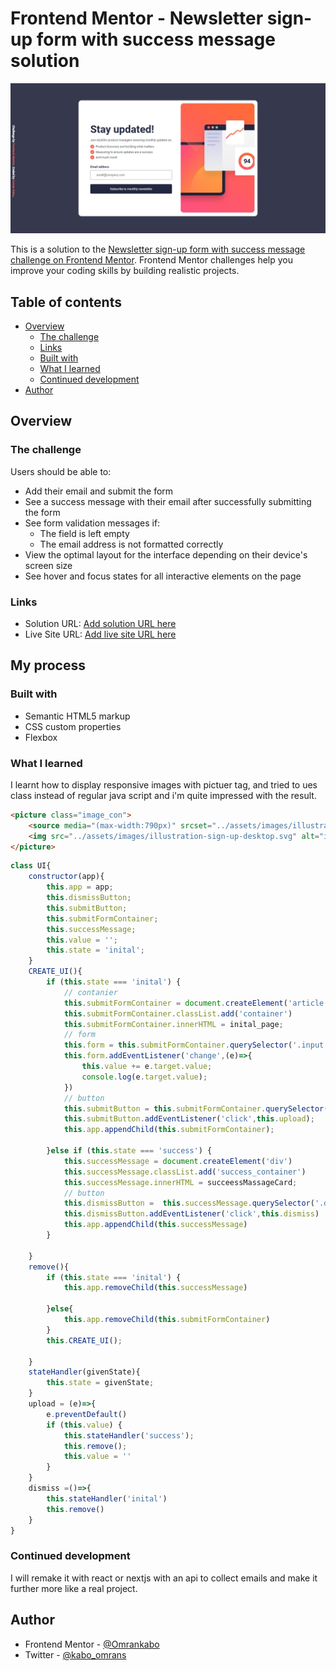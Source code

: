 # Frontend Mentor - Newsletter sign-up form with success message solution


![](./assets/images/screenshot.jpg)

This is a solution to the [Newsletter sign-up form with success message challenge on Frontend Mentor](https://www.frontendmentor.io/challenges/newsletter-signup-form-with-success-message-3FC1AZbNrv). Frontend Mentor challenges help you improve your coding skills by building realistic projects. 

## Table of contents

- [Overview](#overview)
  - [The challenge](#the-challenge)
  - [Links](#links)
  - [Built with](#built-with)
  - [What I learned](#what-i-learned)
  - [Continued development](#continued-development)
- [Author](#author)

## Overview

### The challenge

Users should be able to:

- Add their email and submit the form
- See a success message with their email after successfully submitting the form
- See form validation messages if:
  - The field is left empty
  - The email address is not formatted correctly
- View the optimal layout for the interface depending on their device's screen size
- See hover and focus states for all interactive elements on the page


### Links

- Solution URL: [Add solution URL here](https://your-solution-url.com)
- Live Site URL: [Add live site URL here](https://your-live-site-url.com)

## My process

### Built with

- Semantic HTML5 markup
- CSS custom properties
- Flexbox

### What I learned

I learnt how to display responsive images with pictuer tag, and tried to ues class instead of regular java script and i'm quite impressed with the result.

```html
<picture class="image_con">
    <source media="(max-width:790px)" srcset="../assets/images/illustration-sign-up-mobile.svg">
    <img src="../assets/images/illustration-sign-up-desktop.svg" alt="illustration to demonstrate all features we have showing screen, progress bar, and charts show success  " class="image" />
</picture>
```

```js
class UI{
    constructor(app){
        this.app = app;
        this.dismissButton;
        this.submitButton;
        this.submitFormContainer;
        this.successMessage;
        this.value = '';
        this.state = 'inital';
    }
    CREATE_UI(){
        if (this.state === 'inital') {
            // contanier
            this.submitFormContainer = document.createElement('article');
            this.submitFormContainer.classList.add('container')
            this.submitFormContainer.innerHTML = inital_page;
            // form
            this.form = this.submitFormContainer.querySelector('.input');
            this.form.addEventListener('change',(e)=>{
                this.value += e.target.value;
                console.log(e.target.value);
            })
            // button
            this.submitButton = this.submitFormContainer.querySelector('.submit');
            this.submitButton.addEventListener('click',this.upload);
            this.app.appendChild(this.submitFormContainer);
            
        }else if (this.state === 'success') {
            this.successMessage = document.createElement('div')
            this.successMessage.classList.add('success_container')
            this.successMessage.innerHTML = succeessMassageCard;
            // button
            this.dismissButton =  this.successMessage.querySelector('.dismiss');
            this.dismissButton.addEventListener('click',this.dismiss)
            this.app.appendChild(this.successMessage)
        }
        
    }
    remove(){
        if (this.state === 'inital') {
            this.app.removeChild(this.successMessage)
            
        }else{
            this.app.removeChild(this.submitFormContainer)
        }
        this.CREATE_UI();
        
    }
    stateHandler(givenState){
        this.state = givenState;
    }
    upload = (e)=>{
        e.preventDefault()
        if (this.value) {
            this.stateHandler('success');
            this.remove();
            this.value = ''
        }
    }
    dismiss =()=>{
        this.stateHandler('inital')
        this.remove()
    }
}

```

### Continued development

I will remake it with react or nextjs with an api to collect emails and make it further more like a real project.

## Author

- Frontend Mentor - [@Omrankabo](https://www.frontendmentor.io/profile/Omrankabo)
- Twitter - [@kabo_omrans](https://twitter.com/kabo_omran)
